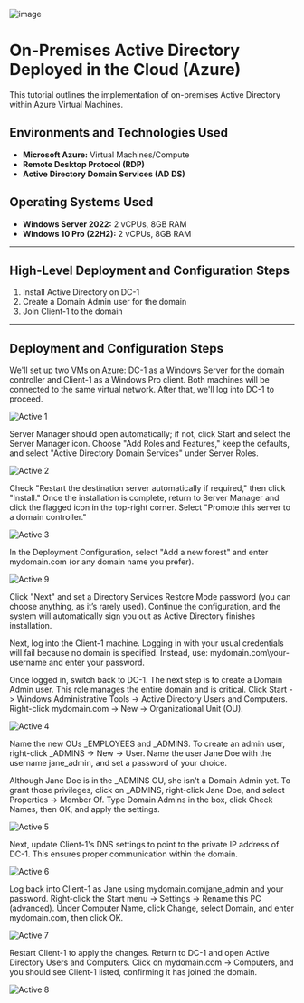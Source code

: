 ![image](https://github.com/user-attachments/assets/524ec0f6-de5d-4d72-b991-cfa6ab44a5fe)




# On-Premises Active Directory Deployed in the Cloud (Azure)

This tutorial outlines the implementation of on-premises Active Directory within Azure Virtual Machines.

## **Environments and Technologies Used**
- **Microsoft Azure:** Virtual Machines/Compute
- **Remote Desktop Protocol (RDP)**
- **Active Directory Domain Services (AD DS)**

## **Operating Systems Used**
- **Windows Server 2022:** 2 vCPUs, 8GB RAM
- **Windows 10 Pro (22H2):** 2 vCPUs, 8GB RAM

---

## **High-Level Deployment and Configuration Steps**
1. Install Active Directory on DC-1
2. Create a Domain Admin user for the domain
3. Join Client-1 to the domain

---
## Deployment and Configuration Steps

We'll set up two VMs on Azure: DC-1 as a Windows Server for the domain controller and Client-1 as a Windows Pro client. Both machines will be connected to the same virtual network. After that, we'll log into DC-1 to proceed.


![Active 1](https://github.com/user-attachments/assets/47e5e91c-8833-4a08-a4b3-dfe2aebd89cc)

Server Manager should open automatically; if not, click Start and select the Server Manager icon. Choose "Add Roles and Features," keep the defaults, and select "Active Directory Domain Services" under Server Roles.

![Active 2](https://github.com/user-attachments/assets/069c5232-6586-4789-9298-053490b17f63)

Check "Restart the destination server automatically if required," then click "Install." Once the installation is complete, return to Server Manager and click the flagged icon in the top-right corner. Select "Promote this server to a domain controller."

![Active 3](https://github.com/user-attachments/assets/5e5bc705-73d7-4256-af1b-6557f330ebb2)

In the Deployment Configuration, select "Add a new forest" and enter mydomain.com (or any domain name you prefer).

![Active 9](https://github.com/user-attachments/assets/3f55ee1b-a38d-4fb0-a485-aac7002be536)

Click "Next" and set a Directory Services Restore Mode password (you can choose anything, as it’s rarely used). Continue the configuration, and the system will automatically sign you out as Active Directory finishes installation.

Next, log into the Client-1 machine. Logging in with your usual credentials will fail because no domain is specified. Instead, use: mydomain.com\your-username and enter your password.

Once logged in, switch back to DC-1. The next step is to create a Domain Admin user. This role manages the entire domain and is critical. Click Start -> Windows Administrative Tools -> Active Directory Users and Computers. Right-click mydomain.com -> New -> Organizational Unit (OU).

![Active 4](https://github.com/user-attachments/assets/466aa126-d7bf-45d4-b94d-5a8c91961109)

Name the new OUs _EMPLOYEES and _ADMINS. To create an admin user, right-click _ADMINS -> New -> User. Name the user Jane Doe with the username jane_admin, and set a password of your choice.

Although Jane Doe is in the _ADMINS OU, she isn't a Domain Admin yet. To grant those privileges, click on _ADMINS, right-click Jane Doe, and select Properties -> Member Of. Type Domain Admins in the box, click Check Names, then OK, and apply the settings.

![Active 5](https://github.com/user-attachments/assets/d343d9c6-8565-41b5-bee5-9e370966ac5c)

Next, update Client-1's DNS settings to point to the private IP address of DC-1. This ensures proper communication within the domain.

![Active 6](https://github.com/user-attachments/assets/11fa6ff9-9a76-4053-9354-fda200fa61a8)

Log back into Client-1 as Jane using mydomain.com\jane_admin and your password. Right-click the Start menu -> Settings -> Rename this PC (advanced). Under Computer Name, click Change, select Domain, and enter mydomain.com, then click OK.

![Active 7](https://github.com/user-attachments/assets/d99991c2-17ef-4c3f-9960-17c9febd5d5e)

Restart Client-1 to apply the changes. Return to DC-1 and open Active Directory Users and Computers. Click on mydomain.com -> Computers, and you should see Client-1 listed, confirming it has joined the domain.

![Active 8](https://github.com/user-attachments/assets/e5423803-4cf6-4a2e-ab17-29a1f6387334)
